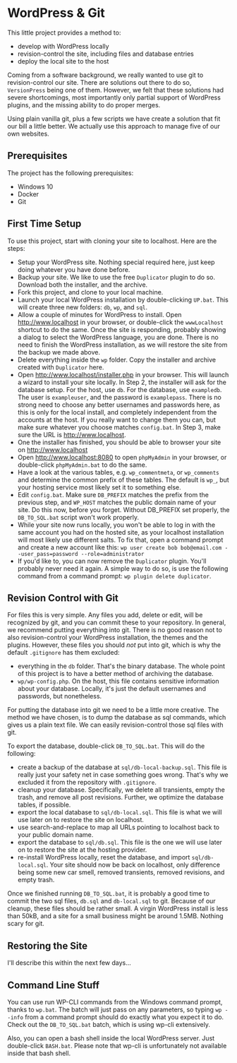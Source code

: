 # WordPress & Git

This little project provides a method to:

* develop with WordPress locally
* revision-control the site, including files and database entries
* deploy the local site to the host

Coming from a software background, we really wanted to use git to revision-control our site. There are solutions out there to do so, `VersionPress` being one of them. However, we felt that these solutions had severe shortcomings, most importantly only partial support of WordPress plugins, and the missing ability to do proper merges.

Using plain vanilla git, plus a few scripts we have create a solution that fit our bill a little better. We actually use this approach to manage five of our own websites.

## Prerequisites

The project has the following prerequisites:

* Windows 10
* Docker
* Git

## First Time Setup

To use this project, start with cloning your site to localhost. Here are the steps:

* Setup your WordPress site. Nothing special required here, just keep doing whatever you have done before.
* Backup your site. We like to use the free `Duplicator` plugin to do so. Download both the installer, and the archive.
* Fork this project, and clone to your local machine.
* Launch your local WordPress installation by double-clicking `UP.bat`. This will create three new folders: `db`, `wp`, and `sql`.
* Allow a couple of minutes for WordPress to install. Open http://www.localhost in your browser, or double-click the `wwwLocalhost` shortcut to do the same. Once the site is responding, probably showing a dialog to select the WordPress language, you are done. There is no need to finish the WordPress installation, as we will restore the site from the backup we made above.
* Delete everything inside the `wp` folder. Copy the installer and archive created with `Duplicator` here.
* Open http://www.localhost/installer.php in your browser. This will launch a wizard to install your site locally. In Step 2, the installer will ask for the database setup. For the host, use `db`. For the database, use `exampledb`. The user is `exampleuser`, and the password is `examplepass`. There is no strong need to choose any better usernames and passwords here, as this is only for the local install, and completely independent from the accounts at the host. If you really want to change them you can, but make sure whatever you choose matches `config.bat`. In Step 3, make sure the URL is http://www.localhost.
* One the installer has finished, you should be able to browser your site on http://www.localhost
* Open http://www.localhost:8080 to open `phpMyAdmin` in your browser, or double-click `phpMyAdmin.bat` to do the same.
* Have a look at the various tables, e.g. `wp_commentmeta`, or `wp_comments` and determine the common prefix of these tables. The default is `wp_`, but your hosting service most likely set it to something else.
* Edit `config.bat`. Make sure `DB_PREFIX` matches the prefix from the previous step, and `WP_HOST` matches the public domain name of your site. Do this now, before you forget. Without DB_PREFIX set properly, the `DB_TO_SQL.bat` script won't work properly.
* While your site now runs locally, you won't be able to log in with the same account you had on the hosted site, as your localhost installation will most likely use different salts. To fix that, open a command prompt and create a new account like this:
  `wp user create bob bob@email.com --user_pass=password --role=administrator`
* If you'd like to, you can now remove the `Duplicator` plugin. You'll probably never need it again. A simple way to do so, is use the following command from a command prompt: `wp plugin delete duplicator`.

## Revision Control with Git

For files this is very simple. Any files you add, delete or edit, will be recognized by git, and you can commit these to your repository. In general, we recommend putting everything into git. There is no good reason not to also revision-control your WordPress installation, the themes and the plugins. However, these files you should _not_ put into git, which is why the default `.gitignore` has them excluded:

* everything in the `db` folder. That's the binary database. The whole point of this project is to have a better method of archiving the database.
* `wp/wp-config.php`. On the host, this file contains sensitive information about your database. Locally, it's just the default usernames and passwords, but nonetheless.

For putting the database into git we need to be a little more creative. The method we have chosen, is to dump the database as sql commands, which gives us a plain text file. We can easily revision-control those sql files with git.

To export the database, double-click `DB_TO_SQL.bat`. This will do the following:

* create a backup of the database at `sql/db-local-backup.sql`. This file is really just your safety net in case something goes wrong. That's why we excluded it from the repository with `.gitignore`.
* cleanup your database. Specifically, we delete all transients, empty the trash, and remove all post revisions. Further, we optimize the database tables, if possible.
* export the local database to `sql/db-local.sql`. This file is what we will use later on to restore the site on localhost.
* use search-and-replace to map all URLs pointing to localhost back to your public domain name.
* export the database to `sql/db.sql`. This file is the one we will use later on to restore the site at the hosting provider.
* re-install WordPress locally, reset the database, and import `sql/db-local.sql`. Your site should now be back on localhost, only difference being some new car smell, removed transients, removed revisions, and empty trash.

Once we finished running `DB_TO_SQL.bat`, it is probably a good time to commit the two sql files, `db.sql` and `db-local.sql` to git. Because of our cleanup, these files should be rather small. A virgin WordPress install is less than 50kB, and a site for a small business might be around 1.5MB. Nothing scary for git.

## Restoring the Site

I'll describe this within the next few days...

## Command Line Stuff

You can use run WP-CLI commands from the Windows command prompt, thanks to `wp.bat`. The batch will just pass on any parameters, so typing `wp --info` from a command prompt should do exactly what you expect it to do. Check out the `DB_TO_SQL.bat` batch, which is using wp-cli extensively.

Also, you can open a bash shell inside the local WordPress server. Just double-click `BASH.bat`. Please note that wp-cli is unfortunately not available inside that bash shell.